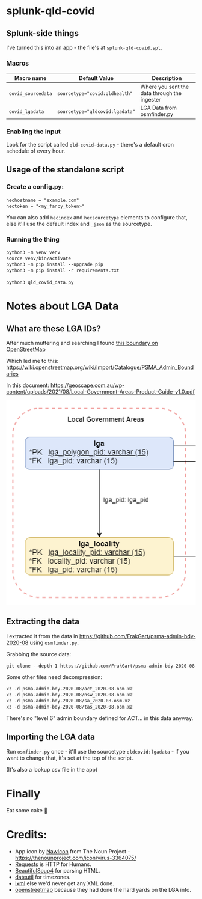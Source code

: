 # splunk-qld-covid

## Splunk-side things

I've turned this into an app - the file's at `splunk-qld-covid.spl`.

### Macros


| Macro name | Default Value | Description |
| --- | --- | --- |
| `covid_sourcedata` | `sourcetype="covid:qldhealth"` | Where you sent the data through the ingester |
| `covid_lgadata` | `sourcetype="qldcovid:lgadata"` | LGA Data from osmfinder.py |


### Enabling the input

Look for the script called `qld-covid-data.py` - there's a default cron schedule of every hour.

## Usage of the standalone script

### Create a config.py:

```
hechostname = "example.com"
hectoken = "<my_fancy_token>"
```

You can also add `hecindex` and `hecsourcetype` elements to configure that, else it'll use the default index and `_json` as the sourcetype.

### Running the thing

```
python3 -m venv venv
source venv/bin/activate
python3 -m pip install --upgrade pip
python3 -m pip install -r requirements.txt

python3 qld_covid_data.py
```

# Notes about LGA Data 

## What are these LGA IDs?

After much muttering and searching I found [this boundary on OpenStreetMap](https://www.openstreetmap.org/relation/5656285#map=9/-24.8752/152.4408)

Which led me to this: https://wiki.openstreetmap.org/wiki/Import/Catalogue/PSMA_Admin_Boundaries

In this document: https://geoscape.com.au/wp-content/uploads/2021/08/Local-Government-Areas-Product-Guide-v1.0.pdf

![lga pid screenshot](assets/lga_pid_screenshot.png)

## Extracting the data
I extracted it from the data in https://github.com/FrakGart/psma-admin-bdy-2020-08 using `osmfinder.py`.

Grabbing the source data:

```
git clone --depth 1 https://github.com/FrakGart/psma-admin-bdy-2020-08 
```

Some other files need decompression:

```
xz -d psma-admin-bdy-2020-08/act_2020-08.osm.xz
xz -d psma-admin-bdy-2020-08/nsw_2020-08.osm.xz
xz -d psma-admin-bdy-2020-08/sa_2020-08.osm.xz
xz -d psma-admin-bdy-2020-08/tas_2020-08.osm.xz
```

There's no "level 6" admin boundary defined for ACT... in this data anyway.

## Importing the LGA data

Run `osmfinder.py` once - it'll use the sourcetype `qldcovid:lgadata` - if you want to change that, it's set at the top of the script.

(It's also a lookup csv file in the app)

# Finally 

Eat some cake 🍰

# Credits:

 - App icon by [NawIcon](https://thenounproject.com/nawiconstudio/)  from The Noun Project - https://thenounproject.com/icon/virus-3364075/
 - [Requests](https://docs.python-requests.org/en/master/index.html) is HTTP for Humans. 
 - [BeautifulSoup4](http://beautiful-soup-4.readthedocs.io) for parsing HTML.
 - [dateutil](https://pypi.org/project/python-dateutil/) for timezones.
 - [lxml](https://pypi.org/project/python-dateutil/) else we'd never get any XML done.
 - [openstreetmap](http://openstreetmap.org) because they had done the hard yards on the LGA info.
 